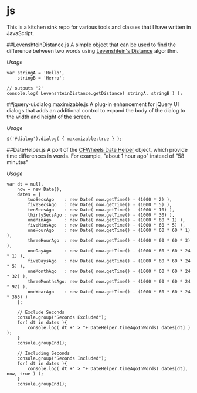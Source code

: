 js
==================
This is a kitchen sink repo for various tools and classes that I have written in JavaScript.

##LevenshteinDistance.js
A simple object that can be used to find the difference between two words using [Levenshtein's Distance](http://en.wikipedia.org/wiki/Levenshtein_distance) algorithm.

<i>Usage</i>

	var stringA = 'Hello',
	    stringB = 'Herro';
	
	// outputs '2' 
	console.log( LevenshteinDistance.getDistance( stringA, stringB ) );    


##jquery-ui.dialog.maximizable.js
A plug-in enhancement for jQuery UI dialogs that adds an additional control to expand the body of the dialog to the width and height of the screen.

<i>Usage</i>

	$('#dialog').dialog( { maxamizable:true } );
	
##DateHelper.js
A port of the [CFWheels Date Helper](http://code.google.com/p/cfwheels/source/browse/trunk/wheels/plugins/datehelpers/DateHelpers.cfc?spec=svn2241&r=2241) object, which provide time differences in words. For example, "about 1 hour ago" instead of "58 minutes"

<i>Usage</i>

	var dt = null,
		now = new Date(),
		dates = {
			twoSecsAgo    : new Date( now.getTime() - (1000 * 2) ),
			fiveSecsAgo   : new Date( now.getTime() - (1000 * 5) ),
			tenSecsAgo    : new Date( now.getTime() - (1000 * 10) ),
			thirtySecsAgo : new Date( now.getTime() - (1000 * 30) ),
			oneMinAgo     : new Date( now.getTime() - (1000 * 60 * 1) ),
			fiveMinsAgo   : new Date( now.getTime() - (1000 * 60 * 5) ),
			oneHourAgo    : new Date( now.getTime() - (1000 * 60 * 60 * 1) ),
			threeHourAgo  : new Date( now.getTime() - (1000 * 60 * 60 * 3) ),
			oneDayAgo     : new Date( now.getTime() - (1000 * 60 * 60 * 24 * 1) ),
			fiveDaysAgo   : new Date( now.getTime() - (1000 * 60 * 60 * 24 * 5) ),
			oneMonthAgo   : new Date( now.getTime() - (1000 * 60 * 60 * 24 * 32) ),
			threeMonthsAgo: new Date( now.getTime() - (1000 * 60 * 60 * 24 * 92) ),
			oneYearAgo    : new Date( now.getTime() - (1000 * 60 * 60 * 24 * 365) )
		};
			
		// Exclude Seconds
		console.group("Seconds Excluded");
		for( dt in dates ){
			console.log( dt +" > "+ DateHelper.timeAgoInWords( dates[dt] ) );	
		}
		console.groupEnd();

		// Including Seconds
		console.group("Seconds Included");
		for( dt in dates ){
			console.log( dt +" > "+ DateHelper.timeAgoInWords( dates[dt], now, true ) );	
		}
		console.groupEnd();